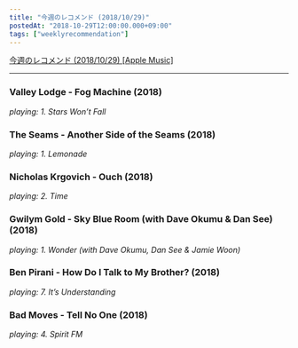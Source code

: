 ```yaml
---
title: "今週のレコメンド (2018/10/29)"
postedAt: "2018-10-29T12:00:00.000+09:00"
tags: ["weeklyrecommendation"]
---
```


[今週のレコメンド (2018/10/29) \[Apple Music\]](https://itunes.apple.com/jp/playlist/%E4%BB%8A%E9%80%B1%E3%81%AE%E3%83%AC%E3%82%B3%E3%83%A1%E3%83%B3%E3%83%89-2018-10-29/pl.u-EdAV26VsXvGlP3) 

---

### Valley Lodge - Fog Machine (2018)

_playing: 1\. Stars Won’t Fall_

### The Seams - Another Side of the Seams (2018)

_playing: 1\. Lemonade_

### Nicholas Krgovich - Ouch (2018)

_playing: 2\. Time_

### Gwilym Gold - Sky Blue Room (with Dave Okumu & Dan See) (2018)

_playing: 1\. Wonder (with Dave Okumu, Dan See & Jamie Woon)_

### Ben Pirani - How Do I Talk to My Brother? (2018)

_playing: 7\. It’s Understanding_

### Bad Moves - Tell No One (2018)

_playing: 4\. Spirit FM_